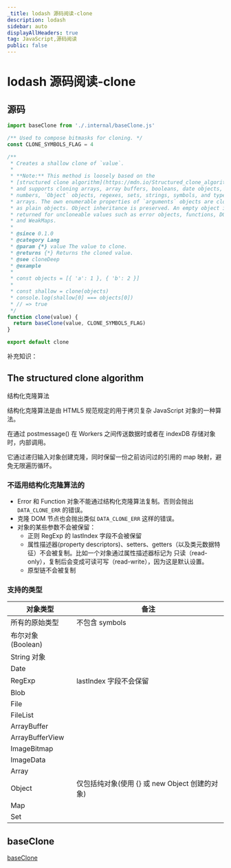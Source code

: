 ```yaml
---
_title: lodash 源码阅读-clone
description: lodash
sidebar: auto
displayAllHeaders: true
tag: JavaScript,源码阅读
public: false
---
```


# lodash 源码阅读-clone

## 源码

```js
import baseClone from './.internal/baseClone.js'

/** Used to compose bitmasks for cloning. */
const CLONE_SYMBOLS_FLAG = 4

/**
 * Creates a shallow clone of `value`.
 *
 * **Note:** This method is loosely based on the
 * [structured clone algorithm](https://mdn.io/Structured_clone_algorithm)
 * and supports cloning arrays, array buffers, booleans, date objects, maps,
 * numbers, `Object` objects, regexes, sets, strings, symbols, and typed
 * arrays. The own enumerable properties of `arguments` objects are cloned
 * as plain objects. Object inheritance is preserved. An empty object is
 * returned for uncloneable values such as error objects, functions, DOM nodes,
 * and WeakMaps.
 *
 * @since 0.1.0
 * @category Lang
 * @param {*} value The value to clone.
 * @returns {*} Returns the cloned value.
 * @see cloneDeep
 * @example
 *
 * const objects = [{ 'a': 1 }, { 'b': 2 }]
 *
 * const shallow = clone(objects)
 * console.log(shallow[0] === objects[0])
 * // => true
 */
function clone(value) {
  return baseClone(value, CLONE_SYMBOLS_FLAG)
}

export default clone
```

补充知识：

## The structured clone algorithm

结构化克隆算法

结构化克隆算法是由 HTML5 规范规定的用于拷贝复杂 JavaScript 对象的一种算法。

在通过 postmessage() 在 Workers 之间传送数据时或者在 indexDB 存储对象时，内部调用。

它通过递归输入对象创建克隆，同时保留一份之前访问过的引用的 map 映射，避免无限遍历循环。

### 不适用结构化克隆算法的

- Error 和 Function 对象不能通过结构化克隆算法复制。否则会抛出 ```DATA_CLONE_ERR``` 的错误。
- 克隆 DOM 节点也会抛出类似 ```DATA_CLONE_ERR``` 这样的错误。
- 对象的某些参数不会被保留：
  - 正则 RegExp 的 lastIndex 字段不会被保留
  - 属性描述器(property descriptors)、setters、getters（以及类元数据特征）不会被复制。比如一个对象通过属性描述器标记为 只读（read-only），复制后会变成可读可写（read-write），因为这是默认设置。
  - 原型链不会被复制

### 支持的类型

对象类型                | 备注
----------------       | --------
所有的原始类型           | 不包含 symbols
布尔对象(Boolean)       | 
String 对象             |
Date                   |
RegExp                 | lastIndex 字段不会保留
Blob                   |
File                   |
FileList               |
ArrayBuffer            |
ArrayBufferView        |
ImageBitmap            |
ImageData              |
Array                  |
Object                 | 仅包括纯对象(使用 {} 或 new Object 创建的对象)
Map                    |
Set                    |

## baseClone

[baseClone](./internal/baseClone.md)
